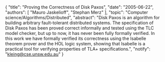 {
    "title": "Proving the Correctness of Disk Paxos",
    "date": "2005-06-22",
    "authors": [
        "Mauro Jaskelioff",
        "Stephan Merz"
    ],
    "topic": "Computer science/Algorithms/Distributed",
    "abstract": "Disk Paxos is an algorithm for building arbitrary fault-tolerant distributed systems. The specification of Disk Paxos has been proved correct informally and tested using the TLC model checker, but up to now, it has never been fully formally verified. In this work we have formally verified its correctness using the Isabelle theorem prover and the HOL logic system, showing that Isabelle is a practical tool for verifying properties of TLA+ specifications.",
    "notify": "kleing@cse.unsw.edu.au"
}